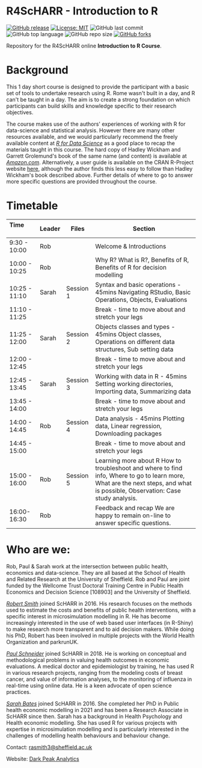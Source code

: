 # R4ScHARR - Introduction to R

[![GitHub release](https://img.shields.io/badge/R-HEDS-green)](https://img.shields.io/badge/R-hello-green)
[![License: MIT](https://img.shields.io/badge/License-MIT-yellow.svg)](https://opensource.org/licenses/MIT)
![GitHub last commit](https://img.shields.io/github/last-commit/ScHARR-PHEDS/R4ScHARR?color=red&style=plastic)
![GitHub top language](https://img.shields.io/github/languages/top/ScHARR-PHEDS/R4ScHARR?style=plastic)
![GitHub repo size](https://img.shields.io/github/repo-size/ScHARR-PHEDS/R4ScHARR?style=plastic)
[![GitHub forks](https://img.shields.io/github/forks/ScHARR-PHEDS/R4ScHARR?style=social&label=Fork&maxAge=2592000)](https://GitHub.com/ScHARR-PHEDS/R4ScHARR/network/)

Repository for the R4ScHARR online **Introduction to R Course**. 

# Background

This 1 day short course is designed to provide the participant with a basic set of tools to undertake research using R. Rome wasn't built in a day, and R can't be taught in a day. The aim is to create a strong foundation on which participants can build skills and knowledge specific to their research objectives.

The course makes use of the authors' experiences of working with R for data-science and statistical analysis. However there are many other resources available, and we would particularly recommend the freely available content at *[R for Data Science](https://r4ds.had.co.nz/)* as a good place to recap the materials taught in this course. The hard copy of Hadley Wickham and Garrett Grolemund's book of the same name (and content) is available at *[Amazon.com](https://r4ds.had.co.nz/)*. Alternatively, a user guide is available on the CRAN R-Project website [here](https://cran.r-project.org/doc/manuals/r-release/R-intro.html), although the author finds this less easy to follow than Hadley Wickham's book described above. Further details of where to go to answer more specific questions are provided throughout the course.

# Timetable

Time &nbsp; &nbsp; &nbsp; &nbsp; &nbsp; &nbsp; &nbsp; &nbsp; &nbsp; &nbsp;|Leader|Files|Section                                                                                                                                                                      
------------------|---------|-----------|-----------------------------
9:30 - 10:00 |Rob   |         |Welcome & Introductions                                                                                                                                                      
10:00 - 10:25|Rob   |         |Why R? What is R?, Benefits of R, Benefits of R for decision modelling                                                                                                       
10:25 - 11:10| Sarah |Session 1|Syntax and basic operations - 45mins Navigating RStudio, Basic Operations, Objects, Evaluations                                                                              
11:10 - 11:25|      |         |Break - time to move about and stretch your legs                                                                                                                                                                
11:25 - 12:00| Sarah |Session 2|Objects classes and types - 45mins Object classes, Operations on different data structures, Sub setting data                                                                 
12:00 - 12:45|      |         |Break - time to move about and stretch your legs                                                                                                                                                                
12:45 - 13:45| Sarah |Session 3|Working with data in R - 45mins Setting working directories, Importing data, Summarizing data                                                                                
13:45 - 14:00|      |         |Break - time to move about and stretch your legs                                                                                                                                                                 
14:00 - 14:45| Rob   |Session 4|Data analysis - 45mins Plotting data, Linear regression, Downloading packages                                                                                                
14:45 - 15:00|      |         |Break - time to move about and stretch your legs                                                                                                                                                               
15:00 - 16:00|Rob   |Session 5|Learning more about R How to troubleshoot and where to find info, Where to go to learn more, What are the next steps, and what is possible, Observation: Case study analysis.
16:00- 16:30|Rob   |         |Feedback and recap We are happy to remain on-line to answer specific questions.                                                                                               

# Who are we:

Rob, Paul & Sarah work at the intersection between public health, economics and data-science. They are all based at the School of Health and Related Research at the University of Sheffield. Rob and Paul are joint funded by the Wellcome Trust Doctoral Training Centre in Public Health Economics and Decision Science [108903] and the University of Sheffield.

*[Robert Smith](https://www.linkedin.com/in/robert-smith-53b28438/)* joined ScHARR in 2016. His research focuses on the methods used to estimate the costs and benefits of public health interventions, with a specific interest in microsimulation modelling in R. He has become increasingly interested in the use of web based user interfaces (in R-Shiny) to make research more transparent and to aid decision makers. While doing his PhD, Robert has been involved in multiple projects with the World Health Organization and parkrunUK.

*[Paul Schneider](https://bitowaqr.github.io/)* joined ScHARR in 2018. He is working on conceptual and methodological problems in valuing health outcomes in economic evaluations. A medical doctor and epidemiologist by training, he has used R in various research projects, ranging from the modeling costs of breast cancer, and value of information analyses, to the monitoring of influenza in real-time using online data. He is a keen advocate of open science practices.

*[Sarah Bates](https://www.linkedin.com/in/sarah-bates-647ab9145/)* joined ScHARR in 2016. She completed her PhD in Public health economic modelling in 2021 and has been a Research Associate in ScHARR since then. Sarah has a background in Health Psychology and Health economic modelling. She has used R for various projects with expertise in microsimulation modelling and is particularly interested in the challenges of modelling health behaviours and behaviour change.

Contact:   rasmith3@sheffield.ac.uk

Website: [Dark Peak Analytics](https://www.darkpeakanalytics.com)




